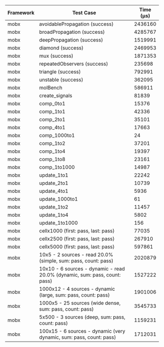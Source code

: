 | Framework | Test Case | Time (μs) |
| --- | --- | --- |
| mobx | avoidablePropagation (success) | 2436160 |
| mobx | broadPropagation (success) | 4285767 |
| mobx | deepPropagation (success) | 1519991 |
| mobx | diamond (success) | 2469953 |
| mobx | mux (success) | 1871353 |
| mobx | repeatedObservers (success) | 235698 |
| mobx | triangle (success) | 792991 |
| mobx | unstable (success) | 362095 |
| mobx | molBench | 586911 |
| mobx | create_signals | 81839 |
| mobx | comp_0to1 | 15376 |
| mobx | comp_1to1 | 42336 |
| mobx | comp_2to1 | 35101 |
| mobx | comp_4to1 | 17663 |
| mobx | comp_1000to1 | 24 |
| mobx | comp_1to2 | 37201 |
| mobx | comp_1to4 | 19397 |
| mobx | comp_1to8 | 23161 |
| mobx | comp_1to1000 | 14987 |
| mobx | update_1to1 | 22242 |
| mobx | update_2to1 | 10739 |
| mobx | update_4to1 | 5936 |
| mobx | update_1000to1 | 61 |
| mobx | update_1to2 | 11457 |
| mobx | update_1to4 | 5802 |
| mobx | update_1to1000 | 156 |
| mobx | cellx1000 (first: pass, last: pass) | 77035 |
| mobx | cellx2500 (first: pass, last: pass) | 267910 |
| mobx | cellx5000 (first: pass, last: pass) | 597861 |
| mobx | 10x5 - 2 sources - read 20.0% (simple, sum: pass, count: pass) | 2020879 |
| mobx | 10x10 - 6 sources - dynamic - read 20.0% (dynamic, sum: pass, count: pass) | 1527222 |
| mobx | 1000x12 - 4 sources - dynamic (large, sum: pass, count: pass) | 1901006 |
| mobx | 1000x5 - 25 sources (wide dense, sum: pass, count: pass) | 3545733 |
| mobx | 5x500 - 3 sources (deep, sum: pass, count: pass) | 1159231 |
| mobx | 100x15 - 6 sources - dynamic (very dynamic, sum: pass, count: pass) | 1712031 |
